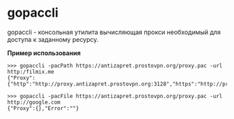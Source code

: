 gopaccli
========

gopaccli - консольная утилита вычисляющая прокси необходимый для доступа к 
заданному ресурсу.

**Пример использования**

```
>>> gopaccli -pacPath https://antizapret.prostovpn.org/proxy.pac -url http:/filmix.me
{"Proxy":{"http":"http://proxy.antizapret.prostovpn.org:3128","https":"http://proxy.antizapret.prostovpn.org:3128"},"Error":""}

>>> gopaccli -pacFile https://antizapret.prostovpn.org/proxy.pac -url http://google.com
{"Proxy":{},"Error":""}
```
